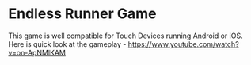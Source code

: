 # Endless Runner Game
This game is well compatible for Touch Devices running Android or iOS.
Here is quick look at the gameplay - https://www.youtube.com/watch?v=on-ApNMlKAM

